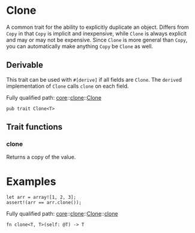# Clone

A common trait for the ability to explicitly duplicate an object.
Differs from `Copy` in that `Copy` is implicit and inexpensive, while
`Clone` is always explicit and may or may not be expensive.
Since `Clone` is more general than `Copy`, you can automatically make anything
`Copy` be `Clone` as well.
## Derivable

This trait can be used with `#[derive]` if all fields are `Clone`. The `derive`d
implementation of `Clone` calls `clone` on each field.

Fully qualified path: [core](./core.md)::[clone](./core-clone.md)::[Clone](./core-clone-Clone.md)

<pre><code class="language-cairo">pub trait Clone&lt;T&gt;</code></pre>

## Trait functions

### clone

Returns a copy of the value.
# Examples

```cairo
let arr = array![1, 2, 3];
assert!(arr == arr.clone());
```

Fully qualified path: [core](./core.md)::[clone](./core-clone.md)::[Clone](./core-clone-Clone.md)::[clone](./core-clone-Clone.md#clone-1)

<pre><code class="language-cairo">fn clone&lt;T, T&gt;(self: @T) -&gt; T</code></pre>


